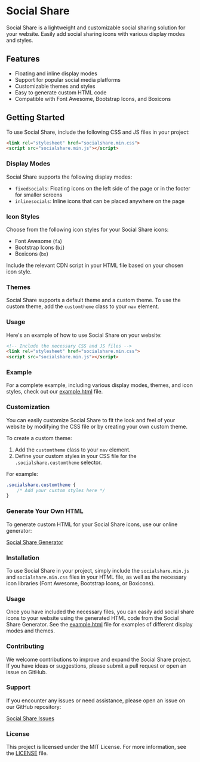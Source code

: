 # Social Share

Social Share is a lightweight and customizable social sharing solution for your website. Easily add social sharing icons with various display modes and styles.

## Features

- Floating and inline display modes
- Support for popular social media platforms
- Customizable themes and styles
- Easy to generate custom HTML code
- Compatible with Font Awesome, Bootstrap Icons, and Boxicons

## Getting Started

To use Social Share, include the following CSS and JS files in your project:

```html
<link rel="stylesheet" href="socialshare.min.css">
<script src="socialshare.min.js"></script>
```

### Display Modes

Social Share supports the following display modes:

- `fixedsocials`: Floating icons on the left side of the page or in the footer for smaller screens
- `inlinesocials`: Inline icons that can be placed anywhere on the page

### Icon Styles

Choose from the following icon styles for your Social Share icons:

- Font Awesome (`fa`)
- Bootstrap Icons (`bi`)
- Boxicons (`bx`)

Include the relevant CDN script in your HTML file based on your chosen icon style.

### Themes

Social Share supports a default theme and a custom theme. To use the custom theme, add the `customtheme` class to your `nav` element.

### Usage

Here's an example of how to use Social Share on your website:

```html
<!-- Include the necessary CSS and JS files -->
<link rel="stylesheet" href="socialshare.min.css">
<script src="socialshare.min.js"></script>
```

<!-- Add the social share icons with the desired display mode, icon style, and theme -->
<nav class="socialshare inlinesocials customtheme">
    <ul class="social-icons">
        <!-- Add your social icons here -->
    </ul>
</nav>

### Example

For a complete example, including various display modes, themes, and icon styles, check out our [example.html](./example.html) file.

### Customization

You can easily customize Social Share to fit the look and feel of your website by modifying the CSS file or by creating your own custom theme.

To create a custom theme:

1. Add the `customtheme` class to your `nav` element.
2. Define your custom styles in your CSS file for the `.socialshare.customtheme` selector.

For example:

```css
.socialshare.customtheme {
    /* Add your custom styles here */
}
```

### Generate Your Own HTML

To generate custom HTML for your Social Share icons, use our online generator:

[Social Share Generator](https://subtledifference.com.au/social-share-generator)

### Installation

To use Social Share in your project, simply include the `socialshare.min.js` and `socialshare.min.css` files in your HTML file, as well as the necessary icon libraries (Font Awesome, Bootstrap Icons, or Boxicons).

### Usage

Once you have included the necessary files, you can easily add social share icons to your website using the generated HTML code from the Social Share Generator. See the [example.html](https://github.com/SubtleDifference/SocialShare/blob/main/src/example.html) file for examples of different display modes and themes.

### Contributing

We welcome contributions to improve and expand the Social Share project. If you have ideas or suggestions, please submit a pull request or open an issue on GitHub.

### Support

If you encounter any issues or need assistance, please open an issue on our GitHub repository:

[Social Share Issues](https://github.com/SubtleDifference/SocialShare/issues)

### License

This project is licensed under the MIT License. For more information, see the [LICENSE](./LICENSE) file.


